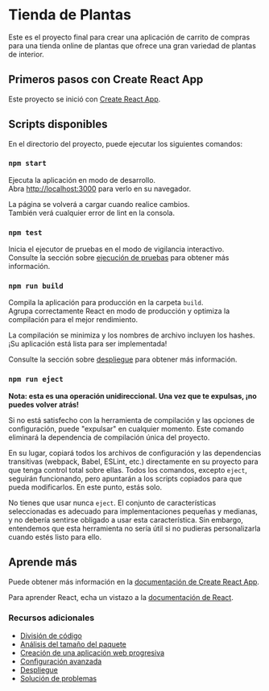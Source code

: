 # Tienda de Plantas

Este es el proyecto final para crear una aplicación de carrito de compras para una tienda online de plantas que ofrece una gran variedad de plantas de interior.

## Primeros pasos con Create React App

Este proyecto se inició con [Create React App](https://github.com/facebook/create-react-app).

## Scripts disponibles

En el directorio del proyecto, puede ejecutar los siguientes comandos:

### `npm start`

Ejecuta la aplicación en modo de desarrollo.  
Abra [http://localhost:3000](http://localhost:3000) para verlo en su navegador.

La página se volverá a cargar cuando realice cambios.  
También verá cualquier error de lint en la consola.

### `npm test`

Inicia el ejecutor de pruebas en el modo de vigilancia interactivo.  
Consulte la sección sobre [ejecución de pruebas](https://facebook.github.io/create-react-app/docs/running-tests) para obtener más información.

### `npm run build`

Compila la aplicación para producción en la carpeta `build`.  
Agrupa correctamente React en modo de producción y optimiza la compilación para el mejor rendimiento.

La compilación se minimiza y los nombres de archivo incluyen los hashes.  
¡Su aplicación está lista para ser implementada!

Consulte la sección sobre [despliegue](https://facebook.github.io/create-react-app/docs/deployment) para obtener más información.

### `npm run eject`

**Nota: esta es una operación unidireccional. Una vez que te expulsas, ¡no puedes volver atrás!**

Si no está satisfecho con la herramienta de compilación y las opciones de configuración, puede "expulsar" en cualquier momento. Este comando eliminará la dependencia de compilación única del proyecto.

En su lugar, copiará todos los archivos de configuración y las dependencias transitivas (webpack, Babel, ESLint, etc.) directamente en su proyecto para que tenga control total sobre ellas. Todos los comandos, excepto `eject`, seguirán funcionando, pero apuntarán a los scripts copiados para que pueda modificarlos. En este punto, estás solo.

No tienes que usar nunca `eject`. El conjunto de características seleccionadas es adecuado para implementaciones pequeñas y medianas, y no debería sentirse obligado a usar esta característica. Sin embargo, entendemos que esta herramienta no sería útil si no pudieras personalizarla cuando estés listo para ello.

## Aprende más

Puede obtener más información en la [documentación de Create React App](https://facebook.github.io/create-react-app/docs/getting-started).

Para aprender React, echa un vistazo a la [documentación de React](https://reactjs.org/).

### Recursos adicionales

- [División de código](https://facebook.github.io/create-react-app/docs/code-splitting)
- [Análisis del tamaño del paquete](https://facebook.github.io/create-react-app/docs/analyzing-the-bundle-size)
- [Creación de una aplicación web progresiva](https://facebook.github.io/create-react-app/docs/making-a-progressive-web-app)
- [Configuración avanzada](https://facebook.github.io/create-react-app/docs/advanced-configuration)
- [Despliegue](https://facebook.github.io/create-react-app/docs/deployment)
- [Solución de problemas](https://facebook.github.io/create-react-app/docs/troubleshooting#npm-run-build-fails-to-minify)
